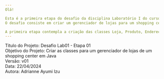 ```yaml
---
Olá!

Esta é a primeira etapa do desafio da disciplina Laboratório I do curso de Análise e Desenvolvimento de Sistemas (Unisinos 2024/01).
O desafio consiste em criar um gerenciador de lojas para um shopping center em Java.<br>

A primeira etapa contempla a criação das classes Loja, Produto, Endereço e Data, com seus atributos, métodos construtores, métodos de acesso, métodos toString() e outros métodos solicitados.
---
```


Título do Projeto: Desafio Lab01 - Etapa 01<br>
Objetivo do Projeto: Criar as classes para um gerenciador de lojas de um shopping center em Java<br>
Versão: v01<br>
Data: 22/04/2024<br>
Autora: Adrianne Ayumi Izu

